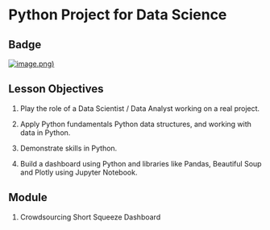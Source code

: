 # Python Project for Data Science

## Badge

[![image](https://github.com/kwonyongjoo2000/IBM-Data-Science-Professional-Certificate/assets/163764971/540d034a-45fa-49ef-9705-ac0f984a7a58).png)](https://www.credly.com/badges/98aea2ff-0358-43a7-a796-4b0911de0f90)

## Lesson Objectives

1. Play the role of a Data Scientist / Data Analyst working on a real project.
   
2. Apply Python fundamentals Python data structures, and working with data in Python.
   
4. Demonstrate skills in Python.
 
5. Build a dashboard using Python and libraries like Pandas, Beautiful Soup and Plotly using Jupyter Notebook.

## Module

1. Crowdsourcing Short Squeeze Dashboard

